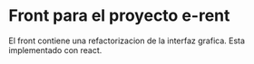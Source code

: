 # Front para el proyecto e-rent
El front contiene una refactorizacion de la interfaz grafica. 
Esta implementado con react.